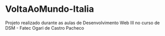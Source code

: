 # VoltaAoMundo-Italia
Projeto realizado durante as aulas de Desenvolvimento Web III no curso de DSM - Fatec Ogari de Castro Pacheco
